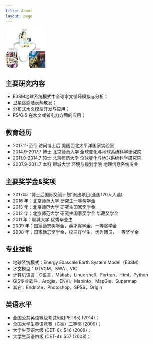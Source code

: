 ```yaml
---
title: About
layout: page
---
```

<picture>
 <img src="/assets/images/工作生活家庭1.png" style="width:128px;height:128px;">
</picture>


<!-- 
![Profile Image]({{ site.url }}/{{ site.picture }})
-->
<!--
<p style="color:blue;"  style="font-family:Cursive;" style="text-align:center;">热爱工作.</p>
<p style="color:blue;" style="font-family:Cursive;" style="text-align:center;">热爱家庭.</p>
<p style="color:blue;" style="font-family:Cursive;" style="text-align:center;">热爱生活.</p>
-->


<h2>主要研究内容</h2>

<ul type="square">
	<li>E3SM地球系统模式中全球水文循环模拟与分析；</li>
	<li>卫星遥感陆表蒸散发；</li>
	<li>分布式水文模型开发与应用； </li>
	<li> RS/GIS 在水文或者电力方面的应用；</li>
</ul>


<h2>教育经历</h2>

<ul type="square">
	<li>2017.11-至今      访问博士后  美国西北太平洋国家实验室</li>
	<li>2014.9-2017.7      博士      北京师范大学 全球变化与地球系统科学研究院</li>
	<li>2011.9-2014.7      硕士      北京师范大学 全球变化与地球系统科学研究院 </li>
	<li>2007.9-2011.7      本科       聊城大学 环境与规划学院 地理信息系统专业</li>
</ul>


<h2>主要奖学金&奖项</h2>

<ul type="square">
	<li>2017年:  “博士后国际交流计划”派出项目(全国120人入选)</li>
	<li>2016 年：北京师范大学  研究生一等奖学金</li>
	<li>2013 年：北京师范大学  研究生国家奖学金</li>
	<li>2012 年：北京师范大学  研究生国家奖学金 华藏奖学金</li>
	<li>2011 年：聊城大学      优秀毕业生</li>
	<li>2009 年：国家励志奖学金，英才奖学金，一等奖学金</li>
	<li>2008 年：国家励志奖学金，校三好学生，优秀团员，一等奖学金 </li>
</ul>

<h2>专业技能</h2>
<ul type="square">
	
<li>地球系统模式：Energy Exascale Earth System Model（E3SM）</li>
<li>水文模型：DTVGM，SWAT, VIC</li>
<li>计算机语言：C语言，Matlab，Linux shell，Fortran，Html，Python</li>
<li>GIS专业软件：Arcgis，ENVI，Mapinfo，MapGis，Supermap</li>
<li>其它：Endnote，Photoshop，SPSS，Origin</li>
</ul>

<h2>英语水平</h2>

<ul type="square">
	<li>全国公共英语等级考试5级(PETS5)  (2014)；</li>
	<li>全国大学生英语竞赛（C类）二等奖 (2009)；</li>
	<li>大学生英语六级 (CET-6):   546 (2009)；</li>
	<li>大学生英语四级 (CET-4):   557 (2008)；</li>
</ul>

<!-- 
<h2>Projects</h2>
-->
<!-- 
<ul>
	<li><a href="https://github.com/">Lorem Lorem</a></li>
	<li><a href="https://github.com/">Ipsum Dolor</a></li>
	<li><a href="https://github.com/">Dolor Lorem</a></li>
</ul>
-->
